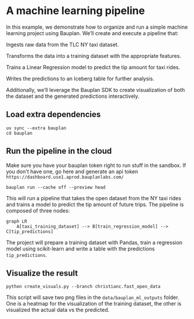 # A machine learning pipeline

In this example, we demonstrate how to organize and run a simple machine learning project using Bauplan. We’ll create and execute a pipeline that:

Ingests raw data from the TLC NY taxi dataset.

Transforms the data into a training dataset with the appropriate features.

Trains a Linear Regression model to predict the tip amount for taxi rides.

Writes the predictions to an Iceberg table for further analysis.

Additionally, we’ll leverage the Bauplan SDK to create visualization of both the dataset and the generated predictions interactively. 

## Load extra dependencies 
```shell
uv sync --extra bauplan
cd bauplan
```

## Run the pipeline in the cloud
Make sure you have your bauplan token right to run stuff in the sandbox. 
If you don't have one, go here and generate an api token `https://dashboard.use1.aprod.bauplanlabs.com/`


```shell
bauplan run --cache off --preview head
```
This will run a pipeline that takes the open dataset from the NY taxi rides and trains a model to predict the tip amount of future trips.
The pipeline is composed of three nodes: 

```mermaid
graph LR
    A[taxi_training_dataset] --> B[train_regression_model] --> C[tip_predictions]
```
The project will prepare a training dataset with Pandas, train a regression model using scikit-learn and write a table with the predictions `tip_predictions`.

## Visualize the result

```shell 
python create_visuals.py --branch christianc.fast_open_data
```
This script will save two png files in the `data/bauplan_ml_outputs` folder. One is a heatmap for the visualization of the training dataset, the other is visualized the actual data vs the predicted. 
